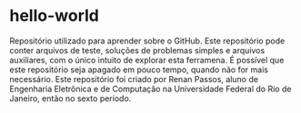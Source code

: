 # hello-world
Repositório utilizado para aprender sobre o GitHub.
Este repositório pode conter arquivos de teste, soluções de problemas simples e arquivos auxiliares, com o único intuito de explorar esta ferramena.
É possível que este repositório seja apagado em pouco tempo, quando não for mais necessário.
Este repositório foi criado por Renan Passos, aluno de Engenharia Eletrônica e de Computação na Universidade Federal do Rio de Janeiro, então no sexto período.
